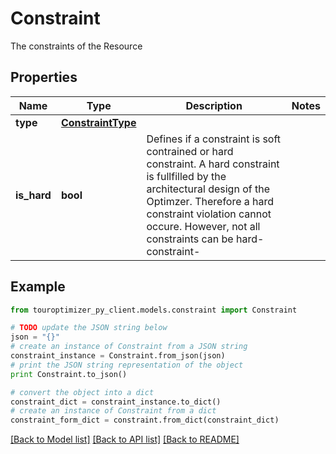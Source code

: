 # Constraint

The constraints  of the Resource

## Properties

Name | Type | Description | Notes
------------ | ------------- | ------------- | -------------
**type** | [**ConstraintType**](ConstraintType.md) |  | 
**is_hard** | **bool** | Defines if a constraint is soft contrained or hard constraint. A hard constraint is fullfilled by the architectural design of the Optimzer. Therefore a hard constraint violation cannot occure. However, not all constraints can be hard-constraint- | 

## Example

```python
from touroptimizer_py_client.models.constraint import Constraint

# TODO update the JSON string below
json = "{}"
# create an instance of Constraint from a JSON string
constraint_instance = Constraint.from_json(json)
# print the JSON string representation of the object
print Constraint.to_json()

# convert the object into a dict
constraint_dict = constraint_instance.to_dict()
# create an instance of Constraint from a dict
constraint_form_dict = constraint.from_dict(constraint_dict)
```
[[Back to Model list]](../README.md#documentation-for-models) [[Back to API list]](../README.md#documentation-for-api-endpoints) [[Back to README]](../README.md)


